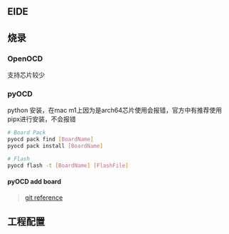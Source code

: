 ## EIDE


## 烧录
### OpenOCD
支持芯片较少


### pyOCD
python 安装，在mac m1上因为是arch64芯片使用会报错，官方中有推荐使用pipx进行安装，不会报错

```sh
# Board Pack
pyocd pack find [BoardName]
pyocd pack install [BoardName]

# Flash
pyocd flash -t [BoardName] [FlashFile]

```

#### pyOCD add board
> [git reference](https://github.com/jaydcarlson/py32-template)


## 工程配置


